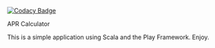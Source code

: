 
[![Codacy Badge](https://api.codacy.com/project/badge/Grade/d54516cc21ea42e5a3cda9b4e47c315f)](https://www.codacy.com/app/nenyiarkaah/aprCalculator?utm_source=github.com&utm_medium=referral&utm_content=nenyiarkaah/aprCalculator&utm_campaign=badger)

APR Calculator

This is a simple application using Scala and the Play Framework.
Enjoy.